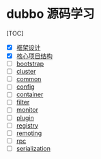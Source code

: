 # dubbo 源码学习

[TOC]

+ [x] [框架设计](01)
+ [x] [核心项目结构](01.project.md) 
+ [ ] [bootstrap](02.bootstrap.md) 
+ [ ] [cluster](03.cluster.md) 
+ [ ] [common](04.common.md) 
+ [ ] [config](05.config.md) 
+ [ ] [container](06.container.md) 
+ [ ] [filter](07.filter.md) 
+ [ ] [monitor](08.monitor.md) 
+ [ ] [plugin](09.plugin.md) 
+ [ ] [registry](10.registry.md) 
+ [ ] [remoting](11.remoting.md) 
+ [ ] [rpc](12.rpc.md) 
+ [ ] [serialization](13.serialization.md) 
